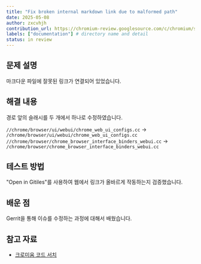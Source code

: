 ```yaml
---
title: "Fix broken internal markdown link due to malformed path"
date: 2025-05-08
author: zxcvhjh
contribution_url: https://chromium-review.googlesource.com/c/chromium/src/+/6522106
labels: ["documentation"] # directory name and detail
status: in review
---
```



## 문제 설명
마크다운 파일에 잘못된 링크가 연결되어 있었습니다.

## 해결 내용

경로 앞의 슬래시를 두 개에서 하나로 수정하였습니다.

`//chrome/browser/ui/webui/chrome_web_ui_configs.cc` -> `/chrome/browser/ui/webui/chrome_web_ui_configs.cc`
`//chrome/browser/chrome_browser_interface_binders_webui.cc` -> `/chrome/browser/chrome_browser_interface_binders_webui.cc`

## 테스트 방법
"Open in Gitiles"를 사용하여 웹에서 링크가 올바르게 작동하는지 검증했습니다.

## 배운 점
Gerrit을 통해 이슈를 수정하는 과정에 대해서 배웠습니다.

## 참고 자료

- [크로미움 코드 서치](https://source.chromium.org/)
